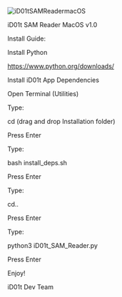 
![iD01tSAMReadermacOS](https://github.com/user-attachments/assets/1b49f11f-0eaf-47c6-8310-6c664d2acd3b)


iD01t SAM Reader MacOS v1.0

Install Guide:


Install Python

https://www.python.org/downloads/


Install iD01t App Dependencies


Open Terminal (Utilities)


Type:

cd (drag and drop Installation folder)

Press Enter

Type:

bash install_deps.sh

Press Enter

Type:

cd..

Press Enter

Type:

python3 iD01t_SAM_Reader.py

Press Enter


Enjoy!


iD01t Dev Team





